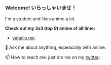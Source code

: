 ### Welcome! いらっしゃいませ！

I'm a student and likes anime a lot.

**Check out my 3x3 (_top 9_) anime of all time:**  

- [yahallo.me](https://www.yahallo.me). 

💬 Ask me about anything, espeacially with anime.

📫 How to reach me: just dm me on my [twitter](https://twitter.com/yahalloe): 
